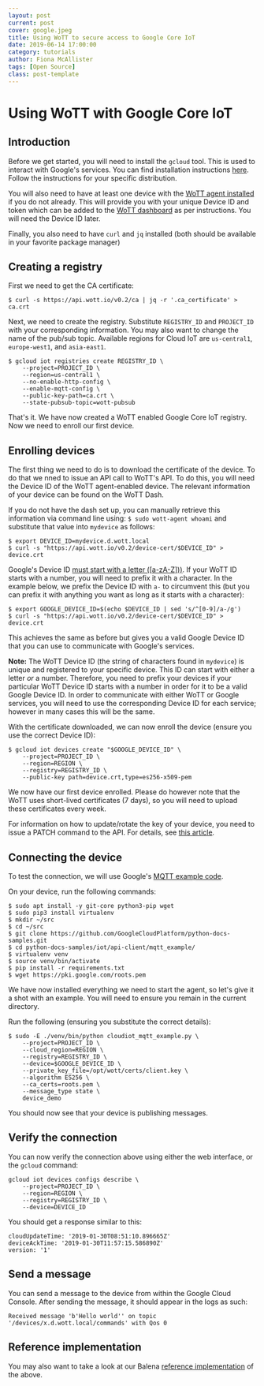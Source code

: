 ```yaml
---
layout: post
current: post
cover: google.jpeg
title: Using WoTT to secure access to Google Core IoT
date: 2019-06-14 17:00:00
category: tutorials
author: Fiona McAllister
tags: [Open Source]
class: post-template
---
```


# Using WoTT with Google Core IoT

## Introduction

Before we get started, you will need to install the `gcloud` tool. This is used to interact with Google's services. You can find installation instructions [here](https://cloud.google.com/iot/docs/how-tos/getting-started). Follow the instructions for your specific distribution.

You will also need to have at least one device with the [WoTT agent installed](https://github.com/WoTTsecurity/agent) if you do not already. This will provide you with your unique Device ID and token which can be added to the [WoTT dashboard](https://dash.wott.io) as per instructions. You will need the Device ID later.

Finally, you also need to have `curl` and `jq` installed (both should be available in your favorite package manager)

## Creating a registry

First we need to get the CA certificate:
```
$ curl -s https://api.wott.io/v0.2/ca | jq -r '.ca_certificate' > ca.crt
```

Next, we need to create the registry. Substitute `REGISTRY_ID` and `PROJECT_ID` with your corresponding information. You may also want to change the name of the pub/sub topic. Available regions for Cloud IoT are `us-central1`, `europe-west1`, and `asia-east1`.

```
$ gcloud iot registries create REGISTRY_ID \
    --project=PROJECT_ID \
    --region=us-central1 \
    --no-enable-http-config \
    --enable-mqtt-config \
    --public-key-path=ca.crt \
    --state-pubsub-topic=wott-pubsub
```

That's it. We have now created a WoTT enabled Google Core IoT registry. Now we need to enroll our first device.


## Enrolling devices

The first thing we need to do is to download the certificate of the device. To do that we nned to issue an API call to WoTT's API.
To do this, you will need the Device ID of the WoTT agent-enabled device. The relevant information of your device can be found on the WoTT Dash.

If you do not have the dash set up, you can manually retrieve this information via command line using: `$ sudo wott-agent whoami` and substitute that value into `mydevice` as follows:


```
$ export DEVICE_ID=mydevice.d.wott.local
$ curl -s "https://api.wott.io/v0.2/device-cert/$DEVICE_ID" > device.crt
```

Google's Device ID [must start with a letter ([a-zA-Z]))](https://cloud.google.com/iot/docs/requirements#permitted_characters_and_size_requirements). If your WoTT ID starts with a number, you will need to prefix it with a character. In the example below, we prefix the Device ID with `a-` to circumvent this (but you can prefix it with anything you want as long as it starts with a character):

```
$ export GOOGLE_DEVICE_ID=$(echo $DEVICE_ID | sed 's/^[0-9]/a-/g')
$ curl -s "https://api.wott.io/v0.2/device-cert/$DEVICE_ID" > device.crt
```

This achieves the same as before but gives you a valid Google Device ID that you can use to communicate with Google's services.

**Note:**
The WoTT Device ID (the string of characters found in `mydevice`) is unique and registered to your specific device. This ID can start with either a letter *or* a number.
Therefore, you need to prefix your devices if your particular WoTT Device ID starts with a number in order for it to be a valid Google Device ID.
In order to communicate with either WoTT or Google services, you will need to use the corresponding Device ID for each service; however in many cases this will be the same.

With the certificate downloaded, we can now enroll the device (ensure you use the correct Device ID):

```
$ gcloud iot devices create "$GOOGLE_DEVICE_ID" \
    --project=PROJECT_ID \
    --region=REGION \
    --registry=REGISTRY_ID \
    --public-key path=device.crt,type=es256-x509-pem
```

We now have our first device enrolled. Please do however note that the WoTT uses short-lived certificates (7 days), so you will need to upload these certificates every week.

For information on how to update/rotate the key of your device, you need to issue a PATCH command to the API. For details, see [this article](https://cloud.google.com/iot/docs/samples/device-manager-samples#patch_a_device_with_ec_credentials).


## Connecting the device

To test the connection, we will use Google's [MQTT example code](https://github.com/GoogleCloudPlatform/python-docs-samples/tree/master/iot/api-client/mqtt_example).

On your device, run the following commands:

```
$ sudo apt install -y git-core python3-pip wget
$ sudo pip3 install virtualenv
$ mkdir ~/src
$ cd ~/src
$ git clone https://github.com/GoogleCloudPlatform/python-docs-samples.git
$ cd python-docs-samples/iot/api-client/mqtt_example/
$ virtualenv venv
$ source venv/bin/activate
$ pip install -r requirements.txt
$ wget https://pki.google.com/roots.pem
```

We have now installed everything we need to start the agent, so let's give it a shot with an example.
You will need to ensure you remain in the current directory.

Run the following (ensuring you substitute the correct details):


```
$ sudo -E ./venv/bin/python cloudiot_mqtt_example.py \
    --project=PROJECT_ID \
    --cloud_region=REGION \
    --registry=REGISTRY_ID \
    --device=$GOOGLE_DEVICE_ID \
    --private_key_file=/opt/wott/certs/client.key \
    --algorithm ES256 \
    --ca_certs=roots.pem \
    --message_type state \
    device_demo
```

You should now see that your device is publishing messages.

## Verify the connection

You can now verify the connection above using either the web interface, or the `gcloud` command:

```
gcloud iot devices configs describe \
    --project=PROJECT_ID \
    --region=REGION \
    --registry=REGISTRY_ID \
    --device=DEVICE_ID
```

You should get a response similar to this:

```
cloudUpdateTime: '2019-01-30T08:51:10.896665Z'
deviceAckTime: '2019-01-30T11:57:15.586890Z'
version: '1'
```

## Send a message

You can send a message to the device from within the Google Cloud Console. After sending the message, it should appear in the logs as such:

```
Received message 'b'Hello world'' on topic '/devices/x.d.wott.local/commands' with Qos 0
```

## Reference implementation

You may also want to take a look at our Balena [reference implementation](https://github.com/WoTTsecurity/wott-agent-balena/tree/master/google-core-iot) of the above.
